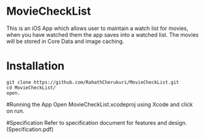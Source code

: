 # MovieCheckList
This is an iOS App which allows user to maintain a watch list for movies, when you have watched them the app saves into a watched list. The movies will be stored in Core Data and image caching.

# Installation
```
git clone https://github.com/RahathCherukuri/MovieCheckList.git
cd MovieCheckList/
open.
```

#Running the App
Open MovieCheckList.xcodeproj using Xcode and click on run.

#Specification
Refer to specification document for features and design.(Specification.pdf)
